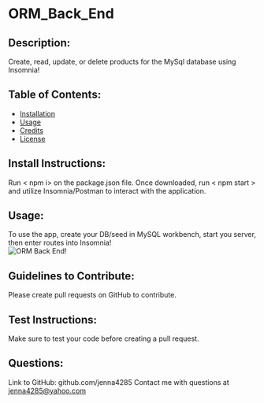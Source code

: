 # ORM_Back_End
  ## Description:
  Create, read, update, or delete products for the MySql database using Insomnia!
  ## Table of Contents:
  - [Installation](#installation)
  - [Usage](#usage)
  - [Credits](#credits)
  - [License](#license)
  ## Install Instructions:
  Run < npm i> on the package.json file. Once downloaded, run < npm start > and utilize Insomnia/Postman to interact with the application.
  ## Usage:
  To use the app, create your DB/seed in MySQL workbench, start you server, then enter routes into Insomnia!\
  ![ORM Back End!](images/Readme.gif)
  ## Guidelines to Contribute:
  Please create pull requests on GitHub to contribute.
  ## Test Instructions:
  Make sure to test your code before creating a pull request.
  ## Questions:
  Link to GitHub: github.com/jenna4285
  Contact me with questions at jenna4285@yahoo.com  
